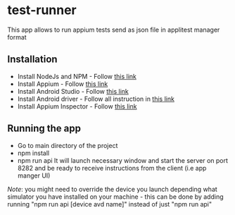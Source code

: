 # test-runner

This app allows to run appium tests send as json file in applitest manager format

## Installation

-   Install NodeJs and NPM - Follow [this link](https://nodejs.org/en)
-   Install Appium - Follow [this link](https://appium.io/docs/en/2.0/quickstart/install/)
-   Install Android Studio - Follow [this link](https://developer.android.com/studio)
-   Install Android driver - Follow all instruction in [this link](https://appium.io/docs/en/2.0/quickstart/uiauto2-driver/)
-   Install Appium Inspector - Follow [this link](https://github.com/appium/appium-inspector/releases)

## Running the app

-   Go to main directory of the project
-   npm install
-   npm run api
    It will launch necessary window and start the server on port 8282 and be ready to receive instructions from the client (i.e app manger UI)

_Note_: you might need to override the device you launch depending what simulator you have installed on your machine - this can be done by adding running "npm run api [device avd name]" instead of just "npm run api"
